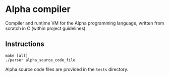 # Alpha compiler

Compiler and runtime VM for the Alpha programming language, written from scratch in C (within project guidelines).

## Instructions
```
make [all]
./parser alpha_source_code_file
```
Alpha source code files are provided in the `tests` directory.